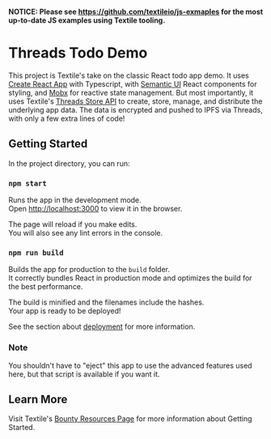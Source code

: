 **NOTICE: Please see https://github.com/textileio/js-exmaples for the most up-to-date JS examples using Textile tooling.**

# Threads Todo Demo

This project is Textile's take on the classic React todo app demo. It uses [Create React App](https://github.com/facebook/create-react-app) with Typescript, with [Semantic UI](https://react.semantic-ui.com) React components for styling, and [Mobx](https://mobx.js.org) for reactive state management. But most importantly, it uses Textile's [Threads Store API](https://github.com/textileio/js-threads-client) to create, store, manage, and distribute the underlying app data. The data is encrypted and pushed to IPFS via Threads, with only a few extra lines of code!


## Getting Started

In the project directory, you can run:

### `npm start`

Runs the app in the development mode.<br />
Open [http://localhost:3000](http://localhost:3000) to view it in the browser.

The page will reload if you make edits.<br />
You will also see any lint errors in the console.

### `npm run build`

Builds the app for production to the `build` folder.<br />
It correctly bundles React in production mode and optimizes the build for the best performance.

The build is minified and the filenames include the hashes.<br />
Your app is ready to be deployed!

See the section about [deployment](https://facebook.github.io/create-react-app/docs/deployment) for more information.

### Note

You shouldn't have to "eject" this app to use the advanced features used here, but that script is available if you want it.

## Learn More

Visit Textile's [Bounty Resources Page](https://blog.textile.io/ethden-2020-textile-bounty-resources/) for more information about Getting Started.
